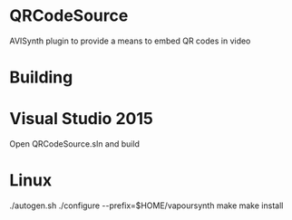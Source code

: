 QRCodeSource
============

AVISynth plugin to provide a means to embed QR codes in video

Building
========

Visual Studio 2015
==================

Open QRCodeSource.sln and build

Linux
=====

 ./autogen.sh
 ./configure --prefix=$HOME/vapoursynth
 make
 make install

